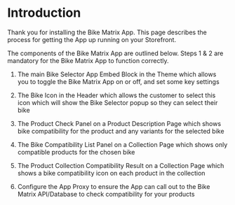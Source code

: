 # Introduction

Thank you for installing the Bike Matrix App. This page describes the process for getting the App up running on your Storefront.

The components of the Bike Matrix App are outlined below. Steps 1 & 2 are mandatory for the Bike Matrix App to function correctly.

1. The main Bike Selector App Embed Block in the Theme which allows you to toggle the Bike Matrix App on or off, and set some key settings

2. The Bike Icon in the Header which allows the customer to select this icon which will show the Bike Selector popup so they can select their bike

3. The Product Check Panel on a Product Description Page which shows bike compatibility for the product and any variants for the selected bike

4. The Bike Compatibility List Panel on a Collection Page which shows only compatible products for the chosen bike

5. The Product Collection Compatibility Result on a Collection Page which shows a bike compatibility icon on each product in the collection

6. Configure the App Proxy to ensure the App can call out to the Bike Matrix API/Database to check compatibility for your products
